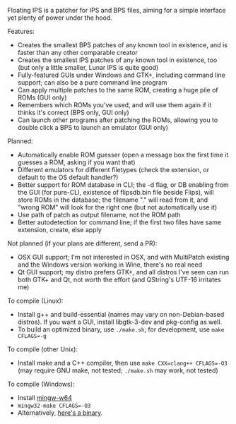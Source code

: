 Floating IPS is a patcher for IPS and BPS files, aiming for a simple interface yet plenty of power under the hood.

Features:
- Creates the smallest BPS patches of any known tool in existence, and is faster than any other comparable creator
- Creates the smallest IPS patches of any known tool in existence, too (but only a little smaller, Lunar IPS is quite good)
- Fully-featured GUIs under Windows and GTK+, including command line support; can also be a pure command line program
- Can apply multiple patches to the same ROM, creating a huge pile of ROMs (GUI only)
- Remembers which ROMs you've used, and will use them again if it thinks it's correct (BPS only, GUI only)
- Can launch other programs after patching the ROMs, allowing you to double click a BPS to launch an emulator (GUI only)

Planned:
- Automatically enable ROM guesser (open a message box the first time it guesses a ROM, asking if you want that)
- Different emulators for different filetypes (check the extension, or default to the OS default handler?)
- Better support for ROM database in CLI; the -d flag, or DB enabling from the GUI (for pure-CLI, existence of flipsdb.bin file beside Flips), will store ROMs in the database; the filename "." will read from it, and "wrong ROM" will look for the right one (but not automatically use it)
- Use path of patch as output filename, not the ROM path
- Better autodetection for command line; if the first two files have same extension, create, else apply

Not planned (if your plans are different, send a PR):
- OSX GUI support; I'm not interested in OSX, and with MultiPatch existing and the Windows version working in Wine, there's no real need
- Qt GUI support; my distro prefers GTK+, and all distros I've seen can run both GTK+ and Qt, not worth the effort (and QString's UTF-16 irritates me)

To compile (Linux):
- Install g++ and build-essential (names may vary on non-Debian-based distros). If you want a GUI, install libgtk-3-dev and pkg-config as well.
- To build an optimized binary, use `./make.sh`; for development, use `make CFLAGS=-g`

To compile (other Unix):
- Install make and a C++ compiler, then use `make CXX=clang++ CFLAGS=-O3` (may require GNU make, not tested; `./make.sh` may work, not tested)

To compile (Windows):
- Install [mingw-w64](https://sourceforge.net/projects/mingw-w64/files/Toolchains%20targetting%20Win64/Personal%20Builds/mingw-builds/7.2.0/threads-win32/seh/)
- `mingw32-make CFLAGS=-O3`
- Alternatively, [here's a binary](https://www.smwcentral.net/?p=section&a=details&id=11474).
